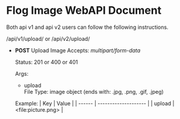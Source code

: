 # Flog Image WebAPI Document

Both api v1 and api v2 users can follow the following instructions.

/api/v1/upload/ or /api/v2/upload/

- **POST** Upload Image
  Accepts: *multipart/form-data*

  Status: 201 or 400 or 401

  Args:

  - upload  
  File Type: image object (ends with: .jpg, .png, .gif, .jpeg)

  Example:
  | Key    | Value                |
  | ------ | -------------------- |
  | upload | \<file:picture.png\> |
